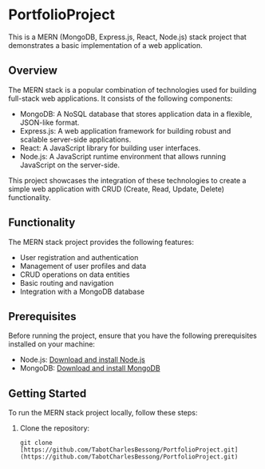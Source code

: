 # PortfolioProject

This is a MERN (MongoDB, Express.js, React, Node.js) stack project that demonstrates a basic implementation of a web application.

## Overview

The MERN stack is a popular combination of technologies used for building full-stack web applications. It consists of the following components:

- MongoDB: A NoSQL database that stores application data in a flexible, JSON-like format.
- Express.js: A web application framework for building robust and scalable server-side applications.
- React: A JavaScript library for building user interfaces.
- Node.js: A JavaScript runtime environment that allows running JavaScript on the server-side.

This project showcases the integration of these technologies to create a simple web application with CRUD (Create, Read, Update, Delete) functionality.

## Functionality

The MERN stack project provides the following features:

- User registration and authentication
- Management of user profiles and data
- CRUD operations on data entities
- Basic routing and navigation
- Integration with a MongoDB database

## Prerequisites

Before running the project, ensure that you have the following prerequisites installed on your machine:

- Node.js: [Download and install Node.js](https://nodejs.org)
- MongoDB: [Download and install MongoDB](https://www.mongodb.com)

## Getting Started

To run the MERN stack project locally, follow these steps:

1. Clone the repository:

   ```shell
   git clone [https://github.com/TabotCharlesBessong/PortfolioProject.git](https://github.com/TabotCharlesBessong/PortfolioProject.git)
